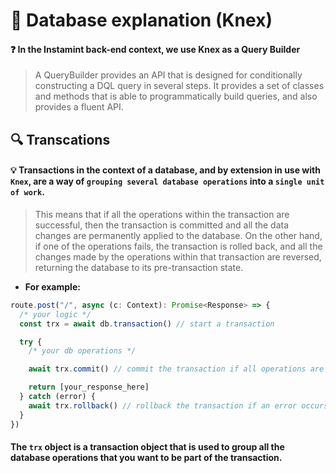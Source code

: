 # 💾 Database explanation (Knex)

#### ❓ In the Instamint back-end context, we use Knex as a Query Builder

> A QueryBuilder provides an API that is designed for conditionally constructing a DQL query in several steps. It
> provides a set of classes and methods that is able to programmatically build queries, and also provides a fluent API.

## 🔍 Transcations

#### 💡 Transactions in the context of a database, and by extension in use with `Knex`, are a way of `grouping several database operations` into a `single unit of work`.

> This means that if all the operations within the transaction are successful, then
> the transaction is committed and all the data changes are permanently applied to the database.
> On the other hand, if one of the operations fails, the transaction is rolled back, and all the changes made by the
> operations within that
> transaction are reversed, returning the database to its pre-transaction state.

- **For example:**

```ts
route.post("/", async (c: Context): Promise<Response> => {
  /* your logic */
  const trx = await db.transaction() // start a transaction

  try {
    /* your db operations */

    await trx.commit() // commit the transaction if all operations are successful

    return [your_response_here]
  } catch (error) {
    await trx.rollback() // rollback the transaction if an error occurs
  }
})
```

#### The `trx` object is a transaction object that is used to group all the database operations that you want to be part of the transaction.
